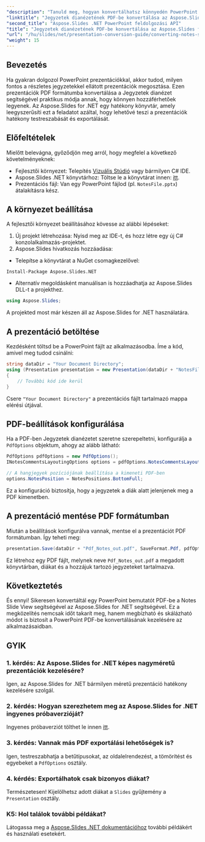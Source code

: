 ```yaml
---
"description": "Tanuld meg, hogyan konvertálhatsz könnyedén PowerPoint prezentációkat PDF formátumba a Notes Slide View segítségével az Aspose.Slides for .NET segítségével. Ez az útmutató részletes utasításokat tartalmaz."
"linktitle": "Jegyzetek dianézetének PDF-be konvertálása az Aspose.Slides for .NET segítségével"
"second_title": "Aspose.Slides .NET PowerPoint feldolgozási API"
"title": "Jegyzetek dianézetének PDF-be konvertálása az Aspose.Slides for .NET segítségével"
"url": "/hu/slides/net/presentation-conversion-guide/converting-notes-slide-view-to-pdf/"
"weight": 15
---
```


## Bevezetés

Ha gyakran dolgozol PowerPoint prezentációkkal, akkor tudod, milyen fontos a részletes jegyzetekkel ellátott prezentációk megosztása. Ezen prezentációk PDF formátumba konvertálása a Jegyzetek dianézet segítségével praktikus módja annak, hogy könnyen hozzáférhetőek legyenek. Az Aspose.Slides for .NET egy hatékony könyvtár, amely leegyszerűsíti ezt a feladatot azáltal, hogy lehetővé teszi a prezentációk hatékony testreszabását és exportálását.

## Előfeltételek

Mielőtt belevágna, győződjön meg arról, hogy megfelel a következő követelményeknek:

- Fejlesztői környezet: Telepítés [Vizuális Stúdió](https://visualstudio.microsoft.com/) vagy bármilyen C# IDE.
- Aspose.Slides .NET könyvtárhoz: Töltse le a könyvtárat innen: [itt](https://releases.aspose.com/slides/net/).
- Prezentációs fájl: Van egy PowerPoint fájlod (pl. `NotesFile.pptx`) átalakításra kész.

## A környezet beállítása

A fejlesztői környezet beállításához kövesse az alábbi lépéseket:

1. Új projekt létrehozása: Nyisd meg az IDE-t, és hozz létre egy új C# konzolalkalmazás-projektet.
2. Aspose.Slides hivatkozás hozzáadása: 
- Telepítse a könyvtárat a NuGet csomagkezelővel:
 ```
 Install-Package Aspose.Slides.NET
 ```
- Alternatív megoldásként manuálisan is hozzáadhatja az Aspose.Slides DLL-t a projekthez.

```csharp
using Aspose.Slides;
```
A projekted most már készen áll az Aspose.Slides for .NET használatára.

## A prezentáció betöltése

Kezdésként töltsd be a PowerPoint fájlt az alkalmazásodba. Íme a kód, amivel meg tudod csinálni:

```csharp
string dataDir = "Your Document Directory";
using (Presentation presentation = new Presentation(dataDir + "NotesFile.pptx"))
{
	// További kód ide kerül
}

```

Csere `"Your Document Directory"` a prezentációs fájlt tartalmazó mappa elérési útjával.

## PDF-beállítások konfigurálása

Ha a PDF-ben Jegyzetek dianézetet szeretne szerepeltetni, konfigurálja a `PdfOptions` objektum, ahogy az alább látható:

```csharp
PdfOptions pdfOptions = new PdfOptions();
INotesCommentsLayoutingOptions options = pdfOptions.NotesCommentsLayouting;

// A hangjegyek pozíciójának beállítása a kimeneti PDF-ben
options.NotesPosition = NotesPositions.BottomFull;
```

Ez a konfiguráció biztosítja, hogy a jegyzetek a diák alatt jelenjenek meg a PDF kimenetben.

## A prezentáció mentése PDF formátumban

Miután a beállítások konfigurálva vannak, mentse el a prezentációt PDF formátumban. Így teheti meg:

```csharp
presentation.Save(dataDir + "Pdf_Notes_out.pdf", SaveFormat.Pdf, pdfOptions);
```

Ez létrehoz egy PDF fájlt, melynek neve `Pdf_Notes_out.pdf` a megadott könyvtárban, diákat és a hozzájuk tartozó jegyzeteket tartalmazva.

## Következtetés

És ennyi! Sikeresen konvertáltál egy PowerPoint bemutatót PDF-be a Notes Slide View segítségével az Aspose.Slides for .NET segítségével. Ez a megközelítés nemcsak időt takarít meg, hanem megbízható és skálázható módot is biztosít a PowerPoint PDF-be konvertálásának kezelésére az alkalmazásaidban.

## GYIK

### 1. kérdés: Az Aspose.Slides for .NET képes nagyméretű prezentációk kezelésére?
Igen, az Aspose.Slides for .NET bármilyen méretű prezentáció hatékony kezelésére szolgál.

### 2. kérdés: Hogyan szerezhetem meg az Aspose.Slides for .NET ingyenes próbaverzióját?
Ingyenes próbaverziót tölthet le innen [itt](https://releases.aspose.com/).

### 3. kérdés: Vannak más PDF exportálási lehetőségek is?
Igen, testreszabhatja a betűtípusokat, az oldalelrendezést, a tömörítést és egyebeket a `PdfOptions` osztály.

### 4. kérdés: Exportálhatok csak bizonyos diákat?
Természetesen! Kijelölhetsz adott diákat a `Slides` gyűjtemény a `Presentation` osztály.

### K5: Hol találok további példákat?
Látogassa meg a [Aspose.Slides .NET dokumentációhoz](https://reference.aspose.com/slides/net/) további példákért és használati esetekért.